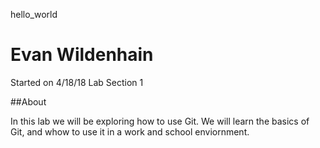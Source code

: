 hello_world
# Evan Wildenhain
Started on 4/18/18
Lab Section 1

##About

In this lab we will be exploring how to use Git. We will learn the basics of Git, and whow to use it in a work and school enviornment.

